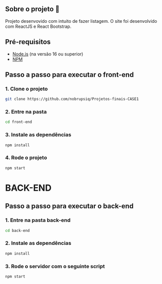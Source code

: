 
## Sobre o projeto 📌

Projeto desenvovido com intuito de fazer listagem. O site foi desenvolvido com ReactJS e React Bootstrap.

## Pré-requisitos

- [Node.js](https://nodejs.org/en/) (na versão 16 ou superior)
- [NPM](https://www.npmjs.com/)


## Passo a passo para executar o front-end

### 1. Clone o projeto

```bash
git clone https://github.com/nobrupsiq/Projetos-finais-CASE1
```

### 2. Entre na pasta

```bash
cd front-end
```

### 3. Instale as dependências

```bash
npm install
```

### 4. Rode o projeto

```bash
npm start
```

# BACK-END

## Passo a passo para executar o back-end

### 1. Entre na pasta back-end

```bash
cd back-end
```
### 2. Instale as dependências

```bash
npm install
```

### 3. Rode o servidor com o seguinte script

```bash
npm start
```